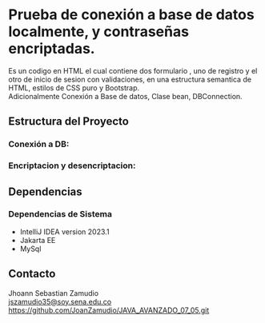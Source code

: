 # Prueba de conexión a base de datos localmente, y contraseñas encriptadas.

Es un codigo en HTML el cual contiene dos formulario , uno de registro y el otro de inicio de sesion con validaciones, en una estructura semantica de HTML, estilos de CSS puro y Bootstrap. <br>
Adicionalmente Conexión a Base de datos, Clase bean, DBConnection.

## Estructura del Proyecto

### Conexión a DB:

  
### Encriptacion y desencriptacion:
  

## Dependencias

### Dependencias de Sistema
- IntelliJ IDEA version 2023.1 <br>
- Jakarta EE <br>
- MySql

## Contacto
Jhoann Sebastian Zamudio <br>
jszamudio35@soy.sena.edu.co <br>
https://github.com/JoanZamudio/JAVA_AVANZADO_07_05.git
